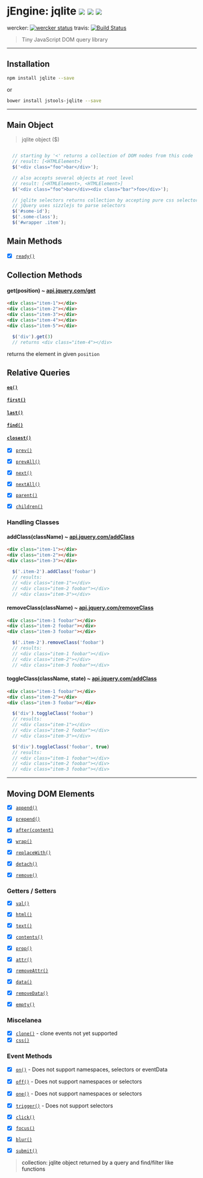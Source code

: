 jEngine: jqlite [![](https://img.shields.io/npm/v/jqlite.svg)](https://www.npmjs.com/package/jqlite) [![](https://img.shields.io/bower/v/jengine-jqlite.svg)](http://bower.io/search/?q=jengine-jqlite) [![](https://img.shields.io/npm/dm/jqlite.svg)](https://www.npmjs.com/package/jqlite)
==============================
wercker: [![wercker status](https://app.wercker.com/status/f436d6c59cd7ef60ac2aa2ff49ed8f7b/s "wercker status")](https://app.wercker.com/project/bykey/f436d6c59cd7ef60ac2aa2ff49ed8f7b)
travis: [![Build Status](https://travis-ci.org/jstools/jqlite.svg?branch=master)](https://travis-ci.org/jstools/jqlite)

> Tiny JavaScript DOM query library

-----------

## Installation

```.sh
npm install jqlite --save
```
  or
```.sh
bower install jstools-jqlite --save
```
-----------

## Main Object

> jqlite object ($)

``` js

  // starting by '<' returns a collection of DOM nodes from this code
  // result: [<HTMLElement>]
  $('<div class="foo">bar</div>');

  // also accepts several objects at root level
  // result: [<HTMLElement>, <HTMLElement>]
  $('<div class="foo">bar</div><div class="bar">foo</div>');

  // jqlite selectors returns collection by accepting pure css selectors
  // jQuery uses sizzlejs to parse selectors
  $('#some-id');
  $('.some-class');
  $('#wrapper .item');
```

## Main Methods

- [x] [`ready()`](http://api.jquery.com/ready/)

## Collection Methods

#### get(position) ~ [api.jquery.com/get](http://api.jquery.com/get/)

``` html
<div class="item-1"></div>
<div class="item-2"></div>
<div class="item-3"></div>
<div class="item-4"></div>
<div class="item-5"></div>
```
``` js
  $('div').get(3)
  // returns <div class="item-4"></div>
```
returns the element in given `position`

## Relative Queries

#### [`eq()`](docs/relative-queries#eqposition---apijquerycomeq)
#### [`first()`](docs/relative-queries#first---apijquerycomfirst)
#### [`last()`](docs/relative-queries#last---apijquerycomlast)
#### [`find()`](docs/relative-queries#find---apijquerycomfind)
#### [`closest()`](docs/relative-queries#closest---apijquerycomclosest)

- [x] [`prev()`](http://api.jquery.com/next/)
- [x] [`prevAll()`](http://api.jquery.com/next/)
- [x] [`next()`](http://api.jquery.com/next/)
- [x] [`nextAll()`](http://api.jquery.com/next/)

- [x] [`parent()`](http://api.jquery.com/parent/)
- [x] [`children()`](http://api.jquery.com/children/)

### Handling Classes

#### addClass(className) ~ [api.jquery.com/addClass](http://api.jquery.com/addClass/)

``` html
<div class="item-1"></div>
<div class="item-2"></div>
<div class="item-3"></div>
```
``` js
  $('.item-2').addClass('foobar')
  // results:
  // <div class="item-1"></div>
  // <div class="item-2 foobar"></div>
  // <div class="item-3"></div>
```

#### removeClass(className) ~ [api.jquery.com/removeClass](http://api.jquery.com/removeClass/)

``` html
<div class="item-1 foobar"></div>
<div class="item-2 foobar"></div>
<div class="item-3 foobar"></div>
```
``` js
  $('.item-2').removeClass('foobar')
  // results:
  // <div class="item-1 foobar"></div>
  // <div class="item-2"></div>
  // <div class="item-3 foobar"></div>
```

#### toggleClass(className, state) ~ [api.jquery.com/addClass](http://api.jquery.com/addClass/)

``` html
<div class="item-1 foobar"></div>
<div class="item-2"></div>
<div class="item-3 foobar"></div>
```
``` js
  $('div').toggleClass('foobar')
  // results:
  // <div class="item-1"></div>
  // <div class="item-2 foobar"></div>
  // <div class="item-3"></div>

  $('div').toggleClass('foobar', true)
  // results:
  // <div class="item-1 foobar"></div>
  // <div class="item-2 foobar"></div>
  // <div class="item-3 foobar"></div>
```
----------

## Moving DOM Elements

- [x] [`append()`](http://api.jquery.com/append/)
- [x] [`prepend()`](http://api.jquery.com/prepend/)
- [x] [`after(content)`](http://api.jquery.com/after/)

- [x] [`wrap()`](http://api.jquery.com/wrap/)

- [x] [`replaceWith()`](http://api.jquery.com/replaceWith/)
- [x] [`detach()`](http://api.jquery.com/detach/)
- [x] [`remove()`](http://api.jquery.com/remove/)

### Getters / Setters

- [x] [`val()`](http://api.jquery.com/val/)
- [x] [`html()`](http://api.jquery.com/html/)
- [x] [`text()`](http://api.jquery.com/text/)
- [x] [`contents()`](http://api.jquery.com/contents/)

- [x] [`prop()`](http://api.jquery.com/prop/)
- [x] [`attr()`](http://api.jquery.com/attr/)
- [x] [`removeAttr()`](http://api.jquery.com/removeAttr/)
- [x] [`data()`](http://api.jquery.com/data/)
- [x] [`removeData()`](http://api.jquery.com/removeData/)

- [x] [`empty()`](http://api.jquery.com/empty/)

### Miscelanea

- [x] [`clone()`](http://api.jquery.com/clone/) - clone events not yet supported
- [x] [`css()`](http://api.jquery.com/css/)

### Event Methods

- [x] [`on()`](http://api.jquery.com/on/) - Does not support namespaces, selectors or eventData
- [x] [`off()`](http://api.jquery.com/off/) - Does not support namespaces or selectors
- [x] [`one()`](http://api.jquery.com/one/) - Does not support namespaces or selectors
- [x] [`trigger()`](http://api.jquery.com/trigger/) - Does not support selectors

- [x] [`click()`](http://api.jquery.com/click/)
- [x] [`focus()`](http://api.jquery.com/focus/)
- [x] [`blur()`](http://api.jquery.com/blur/)
- [x] [`submit()`](http://api.jquery.com/submit/)

> <a name="foot-notes">
> collection: jqlite object returned by a query and find/filter like functions
